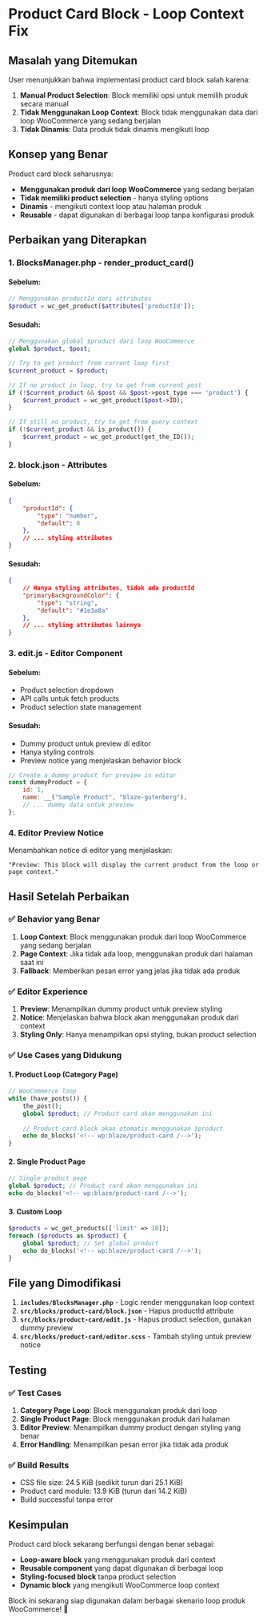 # Product Card Block - Loop Context Fix

## Masalah yang Ditemukan

User menunjukkan bahwa implementasi product card block salah karena:

1. **Manual Product Selection**: Block memiliki opsi untuk memilih produk secara manual
2. **Tidak Menggunakan Loop Context**: Block tidak menggunakan data dari loop WooCommerce yang sedang berjalan
3. **Tidak Dinamis**: Data produk tidak dinamis mengikuti loop

## Konsep yang Benar

Product card block seharusnya:
- **Menggunakan produk dari loop WooCommerce** yang sedang berjalan
- **Tidak memiliki product selection** - hanya styling options
- **Dinamis** - mengikuti context loop atau halaman produk
- **Reusable** - dapat digunakan di berbagai loop tanpa konfigurasi produk

## Perbaikan yang Diterapkan

### 1. **BlocksManager.php - render_product_card()**

#### Sebelum:
```php
// Menggunakan productId dari attributes
$product = wc_get_product($attributes['productId']);
```

#### Sesudah:
```php
// Menggunakan global $product dari loop WooCommerce
global $product, $post;

// Try to get product from current loop first
$current_product = $product;

// If no product in loop, try to get from current post
if (!$current_product && $post && $post->post_type === 'product') {
    $current_product = wc_get_product($post->ID);
}

// If still no product, try to get from query context
if (!$current_product && is_product()) {
    $current_product = wc_get_product(get_the_ID());
}
```

### 2. **block.json - Attributes**

#### Sebelum:
```json
{
    "productId": {
        "type": "number",
        "default": 0
    },
    // ... styling attributes
}
```

#### Sesudah:
```json
{
    // Hanya styling attributes, tidak ada productId
    "primaryBackgroundColor": {
        "type": "string",
        "default": "#1e3a8a"
    },
    // ... styling attributes lainnya
}
```

### 3. **edit.js - Editor Component**

#### Sebelum:
- Product selection dropdown
- API calls untuk fetch products
- Product selection state management

#### Sesudah:
- Dummy product untuk preview di editor
- Hanya styling controls
- Preview notice yang menjelaskan behavior block

```javascript
// Create a dummy product for preview in editor
const dummyProduct = {
    id: 1,
    name: __("Sample Product", "blaze-gutenberg"),
    // ... dummy data untuk preview
};
```

### 4. **Editor Preview Notice**

Menambahkan notice di editor yang menjelaskan:
```
"Preview: This block will display the current product from the loop or page context."
```

## Hasil Setelah Perbaikan

### ✅ **Behavior yang Benar**
1. **Loop Context**: Block menggunakan produk dari loop WooCommerce yang sedang berjalan
2. **Page Context**: Jika tidak ada loop, menggunakan produk dari halaman saat ini
3. **Fallback**: Memberikan pesan error yang jelas jika tidak ada produk

### ✅ **Editor Experience**
1. **Preview**: Menampilkan dummy product untuk preview styling
2. **Notice**: Menjelaskan bahwa block akan menggunakan produk dari context
3. **Styling Only**: Hanya menampilkan opsi styling, bukan product selection

### ✅ **Use Cases yang Didukung**

#### 1. **Product Loop (Category Page)**
```php
// WooCommerce loop
while (have_posts()) {
    the_post();
    global $product; // Product card akan menggunakan ini
    
    // Product card block akan otomatis menggunakan $product
    echo do_blocks('<!-- wp:blaze/product-card /-->');
}
```

#### 2. **Single Product Page**
```php
// Single product page
global $product; // Product card akan menggunakan ini
echo do_blocks('<!-- wp:blaze/product-card /-->');
```

#### 3. **Custom Loop**
```php
$products = wc_get_products(['limit' => 10]);
foreach ($products as $product) {
    global $product; // Set global product
    echo do_blocks('<!-- wp:blaze/product-card /-->');
}
```

## File yang Dimodifikasi

1. **`includes/BlocksManager.php`** - Logic render menggunakan loop context
2. **`src/blocks/product-card/block.json`** - Hapus productId attribute
3. **`src/blocks/product-card/edit.js`** - Hapus product selection, gunakan dummy preview
4. **`src/blocks/product-card/editor.scss`** - Tambah styling untuk preview notice

## Testing

### ✅ **Test Cases**
1. **Category Page Loop**: Block menggunakan produk dari loop
2. **Single Product Page**: Block menggunakan produk dari halaman
3. **Editor Preview**: Menampilkan dummy product dengan styling yang benar
4. **Error Handling**: Menampilkan pesan error jika tidak ada produk

### ✅ **Build Results**
- CSS file size: 24.5 KiB (sedikit turun dari 25.1 KiB)
- Product card module: 13.9 KiB (turun dari 14.2 KiB)
- Build successful tanpa error

## Kesimpulan

Product card block sekarang berfungsi dengan benar sebagai:
- **Loop-aware block** yang menggunakan produk dari context
- **Reusable component** yang dapat digunakan di berbagai loop
- **Styling-focused block** tanpa product selection
- **Dynamic block** yang mengikuti WooCommerce loop context

Block ini sekarang siap digunakan dalam berbagai skenario loop produk WooCommerce! 🎉
